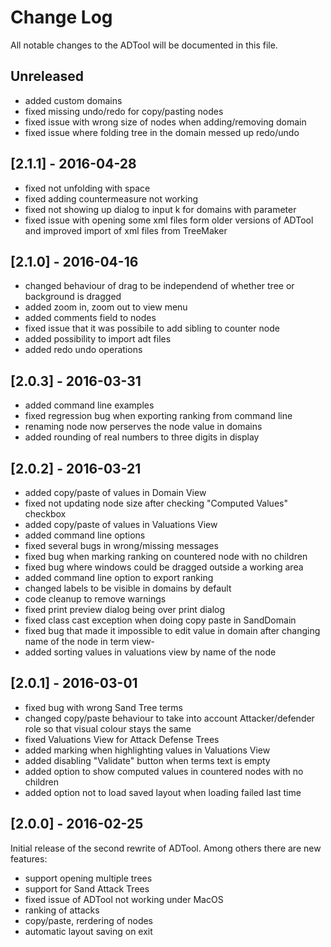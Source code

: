 # Change Log #
All notable changes to the ADTool will be documented in this file.

## Unreleased
  - added custom domains
  - fixed missing undo/redo for copy/pasting nodes
  - fixed issue with wrong size of nodes when adding/removing domain
  - fixed issue where folding tree in the domain messed up redo/undo

## [2.1.1] - 2016-04-28 ##
  - fixed not unfolding with space
  - fixed adding countermeasure not working
  - fixed not showing up dialog to input k for domains with parameter
  - fixed issue with opening some xml files form older versions of ADTool and
    improved import of xml files from TreeMaker

## [2.1.0] - 2016-04-16 ##
  - changed behaviour of drag to be independend of whether tree or background is dragged
  - added zoom in, zoom out to view menu
  - added comments field to nodes
  - fixed issue that it was possibile to add sibling to counter node
  - added possibility to import adt files
  - added redo undo operations

## [2.0.3] - 2016-03-31 ##
  - added command line examples
  - fixed regression bug when exporting ranking from command line
  - renaming node now perserves the node value in domains
  - added rounding of real numbers to three digits in display

## [2.0.2] - 2016-03-21 ##
  - added copy/paste of values in Domain View
  - fixed not updating node size after checking "Computed Values" checkbox
  - added copy/paste of values in Valuations View
  - added command line options
  - fixed several bugs in wrong/missing messages
  - fixed bug when marking ranking on countered node with no children
  - fixed bug where windows could be dragged outside a working area
  - added command line option to export ranking
  - changed labels to be visible in domains by default
  - code cleanup to remove warnings
  - fixed print preview dialog being over print dialog
  - fixed class cast exception when doing copy paste in SandDomain
  - fixed bug that made it impossible to edit value in domain after changing name of the node in term view-
  - added sorting values in valuations view by name of the node

## [2.0.1] - 2016-03-01 ##
  - fixed bug with wrong Sand Tree terms
  - changed copy/paste behaviour to take into account Attacker/defender role so
    that visual colour stays the same
  - fixed Valuations View for Attack Defense Trees
  - added marking when highlighting values in Valuations View
  - added disabling "Validate" button when terms text is empty
  - added option to show computed values in countered nodes with no children
  - added option not to load saved layout when loading failed last time

## [2.0.0] - 2016-02-25 ##
Initial release of the second rewrite of ADTool. Among others there are new features:
  - support opening multiple trees
  - support for Sand Attack Trees
  - fixed issue of ADTool not working under MacOS
  - ranking of attacks
  - copy/paste, rerdering of nodes
  - automatic layout saving on exit
